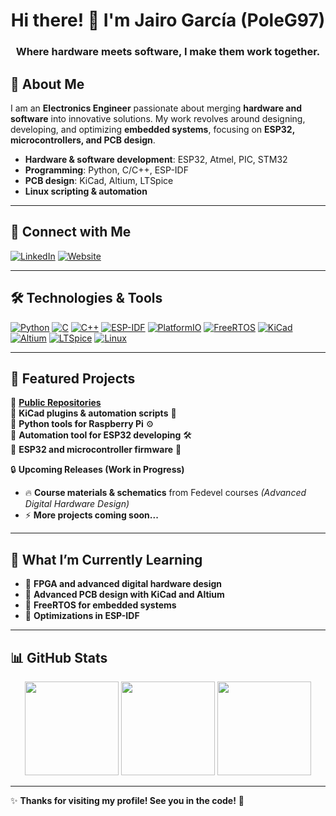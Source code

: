 <h1 align="center">Hi there! 👋 I'm Jairo García (PoleG97)</h1>
<h3 align="center">Where hardware meets software, I make them work together.</h3>



## 🔧 About Me  
I am an **Electronics Engineer** passionate about merging **hardware and software** into innovative solutions. My work revolves around designing, developing, and optimizing **embedded systems**, focusing on **ESP32, microcontrollers, and PCB design**.  

- **Hardware & software development**: ESP32, Atmel, PIC, STM32  
- **Programming**: Python, C/C++, ESP-IDF  
- **PCB design**: KiCad, Altium, LTSpice  
- **Linux scripting & automation**  

---

## 🔗 Connect with Me  
[![LinkedIn](https://img.shields.io/badge/LinkedIn-Jairo%20García-0A66C2?style=for-the-badge&logo=linkedin&logoColor=white)](www.linkedin.com/in/jairo-garcia-glez)
[![Website](https://img.shields.io/badge/🌐%20hardlabs.net-F5C211?style=for-the-badge&logoColor=black)](https://hardlabs.net/)

---

## 🛠️ Technologies & Tools  

[![Python](https://img.shields.io/badge/Python-3776AB?style=for-the-badge&logo=python&logoColor=white)](https://www.python.org/)
[![C](https://img.shields.io/badge/C-00599C?style=for-the-badge&logo=c&logoColor=white)](https://en.wikipedia.org/wiki/C_(programming_language))
[![C++](https://img.shields.io/badge/C++-00599C?style=for-the-badge&logo=c%2B%2B&logoColor=white)](https://isocpp.org/)
[![ESP-IDF](https://img.shields.io/badge/ESP--IDF-FF0000?style=for-the-badge&logo=espressif&logoColor=white)](https://docs.espressif.com/projects/esp-idf/en/latest/)
[![PlatformIO](https://img.shields.io/badge/PlatformIO-FF6600?style=for-the-badge&logo=platformio&logoColor=white)](https://platformio.org/)
[![FreeRTOS](https://img.shields.io/badge/FreeRTOS-0080FF?style=for-the-badge&logo=freertos&logoColor=white)](https://www.freertos.org/)
[![KiCad](https://img.shields.io/badge/KiCad-0078D7?style=for-the-badge&logo=kicad&logoColor=white)](https://www.kicad.org/)
[![Altium](https://img.shields.io/badge/Altium-000000?style=for-the-badge&logo=altium-designer&logoColor=white)](https://www.altium.com/)
[![LTSpice](https://img.shields.io/badge/LTSpice-FF4500?style=for-the-badge)](https://www.analog.com/en/design-center/design-tools-and-calculators/ltspice-simulator.html)
[![Linux](https://img.shields.io/badge/Linux-FCC624?style=for-the-badge&logo=linux&logoColor=black)](https://www.linux.org/)

---

## 📂 Featured Projects  

📡 **[Public Repositories](https://github.com/PoleG97?tab=repositories)**  
🔹 **KiCad plugins & automation scripts** 🔌  
🔹 **Python tools for Raspberry Pi** ⚙️  
🔹 **Automation tool for ESP32 developing** 🛠️   
🔹 **ESP32 and microcontroller firmware** 📡  

🔒 **Upcoming Releases (Work in Progress)**  
- 🔥 **Course materials & schematics** from Fedevel courses *(Advanced Digital Hardware Design)*  
- ⚡ **More projects coming soon...**  

---

## 🚀 What I’m Currently Learning  
- 🔹 **FPGA and advanced digital hardware design**  
- 🔹 **Advanced PCB design with KiCad and Altium**  
- 🔹 **FreeRTOS for embedded systems**  
- 🔹 **Optimizations in ESP-IDF**  

---

## 📊 GitHub Stats  

<p align="center">
  <img src="https://github-readme-stats.vercel.app/api?username=PoleG97&show_icons=true&theme=dark" height="150"/>
  <img src="https://github-readme-stats.vercel.app/api/top-langs/?username=PoleG97&layout=compact&theme=dark" height="150"/>
  <img src="https://github-readme-streak-stats.herokuapp.com/?user=PoleG97&theme=dark&hide_border=true" height="150"/>
</p>

---

✨ **Thanks for visiting my profile! See you in the code!** 🚀  

